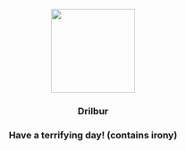 <p align="center">
    <img src="https://raw.githubusercontent.com/PokeAPI/sprites/master/sprites/pokemon/529.png" width="150" height="150">
</p>
<h3 align="center"> <b>Drilbur</b></h3>
<h3 align="center">Have a terrifying day! (contains irony)</h3>
